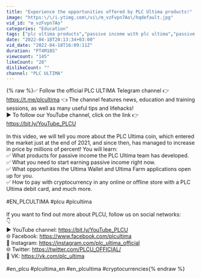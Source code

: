 ```yaml
---
title: "Experience the opportunities offered by PLC Ultima products!"
image: "https:\/\/i.ytimg.com\/vi\/m_vzFvpn7Ao\/hqdefault.jpg"
vid_id: "m_vzFvpn7Ao"
categories: "Education"
tags: ["plc ultima products","passive income with plc ultima","passive income"]
date: "2022-04-18T20:13:34+03:00"
vid_date: "2022-04-18T16:09:11Z"
duration: "PT4M18S"
viewcount: "145"
likeCount: "28"
dislikeCount: ""
channel: "PLC ULTIMA"
---
```

{% raw %}✅ Follow the official PLC ULTIMA Telegram channel 👉 <a rel="nofollow" target="blank" href="https://t.me/plcultima">https://t.me/plcultima</a> 👈 The channel features news, education and training sessions, as well as many useful tips and lifehacks! <br />▶️ To follow our YouTube channel, click on the link 👉 <a rel="nofollow" target="blank" href="https://bit.ly/YouTube_PLCU">https://bit.ly/YouTube_PLCU</a><br /><br />In this video, we will tell you more about the PLC Ultima coin, which entered the market just at the end of 2021, and since then, has managed to increase in price by millions of percent! You will learn: <br />✅ What products for passive income the PLC Ultima team has developed. <br />✅ What you need to start earning passive income right now.<br />✅ What opportunities the Ultima Wallet and Ultima Farm applications open up for you.<br />✅ How to pay with cryptocurrency in any online or offline store with a PLC Ultima debit card, and much more.<br /><br />#EN_PLCULTIMA #plcu #plcultima <br /><br />If you want to find out more about PLCU, follow us on social networks:<br />👇<br />▶ YouTube channel: <a rel="nofollow" target="blank" href="https://bit.ly/YouTube_PLCU">https://bit.ly/YouTube_PLCU</a><br />🌐 Facebook: <a rel="nofollow" target="blank" href="https://www.facebook.com/plcultima">https://www.facebook.com/plcultima</a> <br />📱 Instagram: <a rel="nofollow" target="blank" href="https://instagram.com/plc_ultima_official">https://instagram.com/plc_ultima_official</a><br />🌐 Twitter: <a rel="nofollow" target="blank" href="https://twitter.com/PLCU_OFFICIAL/">https://twitter.com/PLCU_OFFICIAL/</a><br />📱 VK: <a rel="nofollow" target="blank" href="https://vk.com/plc_ultima">https://vk.com/plc_ultima</a><br /><br />#en_plcu #plcultima_en #en_plcultima #cryptocurrencies{% endraw %}
